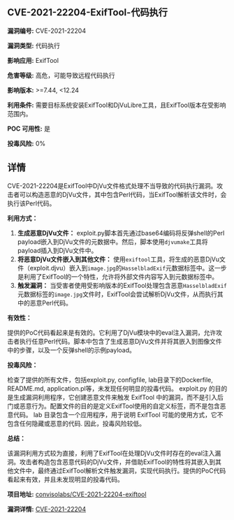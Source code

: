 ## CVE-2021-22204-ExifTool-代码执行

**漏洞编号:** CVE-2021-22204

**漏洞类型:** 代码执行

**影响应用:** ExifTool

**危害等级:** 高危，可能导致远程代码执行

**影响版本:** >=7.44, <12.24

**利用条件:** 需要目标系统安装ExifTool和DjVuLibre工具，且ExifTool版本在受影响范围内。

**POC 可用性:** 是

**投毒风险:** 0%

## 详情

CVE-2021-22204是ExifTool中DjVu文件格式处理不当导致的代码执行漏洞。攻击者可以构造恶意的DjVu文件，其中包含Perl代码，当ExifTool解析该文件时，会执行该Perl代码。

**利用方式：**

1.  **生成恶意DjVu文件：** exploit.py脚本首先通过base64编码将反弹shell的Perl payload嵌入到DjVu文件的元数据中。然后，脚本使用`djvumake`工具将payload插入到DjVu文件中。
2.  **将恶意DjVu文件嵌入到其他文件：** 使用`exiftool`工具，将生成的恶意DjVu文件（exploit.djvu）嵌入到`image.jpg`的`HasselbladExif`元数据标签中。这一步是利用了ExifTool的一个特性，允许将外部文件内容写入到元数据标签中。
3.  **触发漏洞：** 当受害者使用受影响版本的ExifTool处理包含恶意`HasselbladExif`元数据标签的`image.jpg`文件时，ExifTool会尝试解析DjVu文件，从而执行其中的恶意Perl代码。

**有效性：**

提供的PoC代码看起来是有效的。它利用了DjVu模块中的eval注入漏洞，允许攻击者执行任意Perl代码。脚本中包含了生成恶意DjVu文件并将其嵌入到图像文件中的步骤，以及一个反弹shell的示例payload。

**投毒风险：**

检查了提供的所有文件，包括exploit.py, configfile, lab目录下的Dockerfile, README.md, application.pl等，未发现任何明显的投毒代码。 exploit.py 的目的是生成漏洞利用程序，它创建恶意文件来触发 ExifTool 中的漏洞，而不是引入后门或恶意行为。配置文件的目的是定义ExifTool使用的自定义标签，而不是包含恶意代码。 lab 目录包含一个应用程序，用于说明 ExifTool 可能的使用方式，它不包含任何隐藏或恶意的代码.  因此，投毒风险较低。

**总结：**

该漏洞利用方式较为直接，利用了ExifTool在处理DjVu文件时存在的eval注入漏洞。攻击者构造包含恶意代码的DjVu文件，并借助ExifTool的特性将其嵌入到其他文件中，最终通过ExifTool解析文件触发漏洞，实现代码执行。提供的PoC代码看起来有效，并且未发现明显的投毒代码。

**项目地址:** [convisolabs/CVE-2021-22204-exiftool](https://github.com/convisolabs/CVE-2021-22204-exiftool)

**漏洞详情:** [CVE-2021-22204](https://nvd.nist.gov/vuln/detail/CVE-2021-22204)